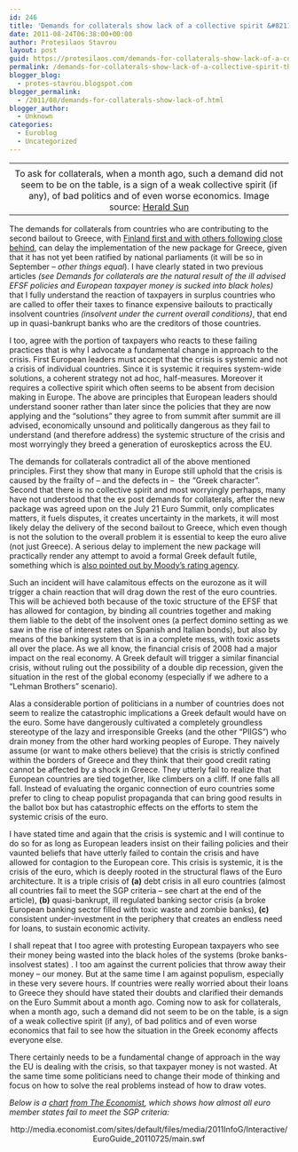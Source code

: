 ```yaml
---
id: 246
title: 'Demands for collaterals show lack of a collective spirit &#8211; This endangers the Euro'
date: 2011-08-24T06:38:00+00:00
author: Protesilaos Stavrou
layout: post
guid: https://protesilaos.com/demands-for-collaterals-show-lack-of-a-collective-spirit-this-endangers-the-euro/
permalink: /demands-for-collaterals-show-lack-of-a-collective-spirit-this-endangers-the-euro/
blogger_blog:
  - protes-stavrou.blogspot.com
blogger_permalink:
  - /2011/08/demands-for-collaterals-show-lack-of.html
blogger_author:
  - Unknown
categories:
  - Euroblog
  - Uncategorized
---
```

<table align="center" cellpadding="0" cellspacing="0" class="tr-caption-container" style="margin-left: auto; margin-right: auto; text-align: center;">
  <tr>
    <td style="text-align: center;">
    </td>
  </tr>
  
  <tr>
    <td class="tr-caption" style="text-align: center;">
      To ask for collaterals, when a month ago, such a demand did not seem to be on the table, is a sign of a weak collective spirit (if any), of bad politics and of even worse economics. Image source: <a href="http://www.heraldsun.com.au/business/new-eu-rift-threatens-greece-aid/story-fn7j19iv-1226119141620">Herald Sun</a>
    </td>
  </tr>
</table>

The demands for collaterals from countries who are contributing to the second bailout to Greece, with [Finland first and with others following close behind](http://beyondbrussels.com/2011/08/daily-digest-slovakia-joins-finland-in-demand-of-collateral-in-greek-bailout/), can delay the implementation of the new package for Greece, given that it has not yet been ratified by national parliaments (it will be so in September &#8211; _other things equal_). I have clearly stated in two previous articles _(see Demands for collaterals are the natural result of the ill advised EFSF policies and European taxpayer money is sucked into black holes)_ that I fully understand the reaction of taxpayers in surplus countries who are called to offer their taxes to finance expensive bailouts to practically insolvent countries _(insolvent under the current overall conditions)_, that end up in quasi-bankrupt banks who are the creditors of those countries.

I too, agree with the portion of taxpayers who reacts to these failing practices that is why I advocate a fundamental change in approach to the crisis. First European leaders must accept that the crisis is systemic and not a crisis of individual countries. Since it is systemic it requires system-wide solutions, a coherent strategy not ad hoc, half-measures. Moreover it requires a collective spirit which often seems to be absent from decision making in Europe. The above are principles that European leaders should understand sooner rather than later since the policies that they are now applying and the &#8220;solutions&#8221; they agree to from summit after summit are ill advised, economically unsound and politically dangerous as they fail to understand (and therefore address) the systemic structure of the crisis and most worryingly they breed a generation of euroskeptics across the EU.

The demands for collaterals contradict all of the above mentioned principles. First they show that many in Europe still uphold that the crisis is caused by the frailty of &#8211; and the defects in &#8211;&nbsp; the &#8220;Greek character&#8221;. Second that there is no collective spirit and most worryingly perhaps, many have not understood that the ex post demands for collaterals, after the new package was agreed upon on the July 21 Euro Summit, only complicates matters, it fuels disputes, it creates uncertainty in the markets, it will most likely delay the delivery of the second bailout to Greece, which even though is not the solution to the overall problem it is essential to keep the euro alive (not just Greece). A serious delay to implement the new package will practically render any attempt to avoid a formal Greek default futile, something which is [also pointed out by Moody&#8217;s rating agency](http://www.publicserviceeurope.com/article/760/moodys-greek-collateral-deal-could-undermine-bail-out).

Such an incident will have calamitous effects on the eurozone as it will trigger a chain reaction that will drag down the rest of the euro countries. This will be achieved both because of the toxic structure of the EFSF that has allowed for contagion, by binding all countries together and making them liable to the debt of the insolvent ones (a perfect domino setting as we saw in the rise of interest rates on Spanish and Italian bonds), but also by means of the banking system that is in a complete mess, with toxic assets all over the place. As we all know, the financial crisis of 2008 had a major impact on the real economy. A Greek default will trigger a similar financial crisis, without ruling out the possibility of a double dip recession, given the situation in the rest of the global economy (especially if we adhere to a &#8220;Lehman Brothers&#8221; scenario).

Alas a considerable portion of politicians in a number of countries does not seem to realize the catastrophic implications a Greek default would have on the euro. Some have dangerously cultivated a completely groundless stereotype of the lazy and irresponsible Greeks (and the other &#8220;PIIGS&#8221;) who drain money from the other hard working peoples of Europe. They naively assume (or want to make others believe) that the crisis is strictly confined within the borders of Greece and they think that their good credit rating cannot be affected by a shock in Greece. They utterly fail to realize that European countries are tied together, like climbers on a cliff. If one falls all fall. Instead of evaluating the organic connection of euro countries some prefer to cling to cheap populist propaganda that can bring good results in the ballot box but has catastrophic effects on the efforts to stem the systemic crisis of the euro. 

I have stated time and again that the crisis is systemic and I will continue to do so for as long as European leaders insist on their failing policies and their vaunted beliefs that have utterly failed to contain the crisis and have allowed for contagion to the European core. This crisis is systemic, it is the crisis of the euro, which is deeply rooted in the structural flaws of the Euro architecture. It is a triple crisis of **(a)** debt crisis in all euro countries (almost all countries fail to meet the SGP criteria &#8211; see chart at the end of the article), **(b)** quasi-bankrupt, ill regulated banking sector crisis (a broke European banking sector filled with toxic waste and zombie banks), **(c)** consistent under-investment in the periphery that creates an endless need for loans, to sustain economic activity.

I shall repeat that I too agree with protesting European taxpayers who see their money being wasted into the black holes of the systems (broke banks-insolvest states) . I too am against the current policies that throw away their money &#8211; our money. But at the same time I am against populism, especially in these very severe hours. If countries were really worried about their loans to Greece they should have stated their doubts and clarified their demands on the Euro Summit about a month ago. Coming now to ask for collaterals, when a month ago, such a demand did not seem to be on the table, is a sign of a weak collective spirit (if any), of bad politics and of even worse economics that fail to see how the situation in the Greek economy affects everyone else.

There certainly needs to be a fundamental change of approach in the way the EU is dealing with the crisis, so that taxpayer money is not wasted. At the same time some politicians need to change their mode of thinking and focus on how to solve the real problems instead of how to draw votes.

_Below is a <a href="" name="chart">chart</a> [from The Economist](http://www.economist.com/blogs/dailychart/2011/05/europes_economies), which shows how almost all euro member states fail to meet the SGP criteria:_

<center>
  http://media.economist.com/sites/default/files/media/2011InfoG/Interactive/EuroGuide_20110725/main.swf
</center>